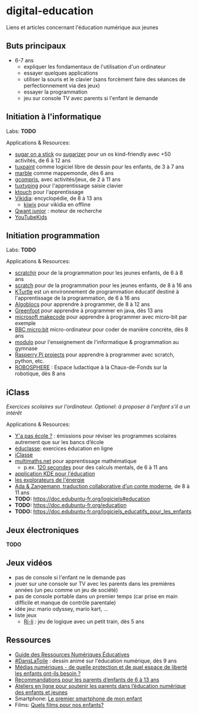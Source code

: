# digital-education
Liens et articles concernant l'éducation numérique aux jeunes

## Buts principaux
* 6-7 ans
  * expliquer les fondamentaux de l'utilisation d'un ordinateur
  * essayer quelques applications
  * utiliser la souris et le clavier (sans forcèment faire des séances de perfectionnement via des jeux)
  * essayer la programmation
  * jeu sur console TV avec parents si l'enfant le demande

## Initiation à l'informatique
Labs: **TODO**
 
Applications & Resources:
* [sugar on a stick](https://fedoraproject.org/spins/soas) ou [sugarizer](https://sugarizer.org/) pour un os kind-friendly avec +50 activités, de 6 à 12 ans
* [tuxpaint](https://tuxpaint.org/) comme logiciel libre de dessin pour les enfants, de 3 à 7 ans
* [marble](https://marble.kde.org/index.php) comme mappemonde, dès 6 ans
* [gcompris](https://gcompris.net/index-fr.html), avec activités/jeux, de 2 à 11 ans
* [tuxtyping](https://www.tux4kids.com/tuxtyping.html) pour l'apprentissage saisie clavier
* [ktouch](https://apps.kde.org/fr/ktouch/) pour l'apprentissage
* [Vikidia](https://fr.vikidia.org/wiki/Vikidia:Accueil): encyclopédie, de 8 à 13 ans
  * [kiwix](https://kiwix.org/fr/) pour vikidia en offline
* [Qwant junior](https://www.qwantjunior.com/) : moteur de recherche
* [YouTubeKids](https://www.youtubekids.com/?hl=fr)
    
 ## Initiation programmation
Labs: **TODO**
 
Applications & Resources:
  * [scratchjr](https://www.scratchjr.org/) pour de la programmation pour les jeunes enfants, de 6 à 8 ans
  * [scratch](https://scratch.mit.edu/) pour de la programmation pour les jeunes enfants, de 8 à 16 ans
  * [KTurtle](https://apps.kde.org/fr/kturtle/) est un environnement de programmation éducatif destiné à l'apprentissage de la programmation, de 6 à 16 ans
  * [Algoblocs](https://www.algoblocs.fr/) pour apprendre à programmer, de 8 à 12 ans
  * [Greenfoot](https://www.greenfoot.org/door) pour apprendre à programmer en java, dès 13 ans
  * [microsoft makecode](https://www.microsoft.com/fr-fr/makecode/) pour apprendre à programmer avec micro-bit par exemple
  * [BBC micro:bit](https://microbit.org/fr/get-started/what-is-the-microbit/) micro-ordinateur pour coder de manière concrète, dès 8 ans
  * [modulo](https://modulo-info.ch/) pour l'enseignement de l'informatique & programmation au gymnase
  * [Rasperry Pi projects](https://projects.raspberrypi.org/en) pour apprendre à programmer avec scratch, python, etc.
  * [ROBOSPHERE](https://www.robosphere.net/) : Espace ludactique à la Chaux-de-Fonds sur la robotique, dès 8 ans

 ## iClass
_Exercices scolaires sur l'ordinateur. Optionel: à proposer à l'enfant s'il a un intérêt_
 
Applications & Resources:
  * [Y'a pas école ?](https://www.rts.ch/decouverte/y-a-pas-ecole/) : émissions pour réviser les programmes scolaires autrement que sur les bancs d’école
  * [éduclasse](https://www.educlasse.ch/): exercices éducation en ligne
  * [iClasse](https://iclasse.rpn.ch/accueil)
  * [multimaths.net](https://mathematiques.wp.ac-dijon.fr/motiver-valoriser/applications-academiques/) pour apprentissage mathématique
    * p.ex. [120 secondes](https://www.multimaths.net/120s.php) pour des calculs mentals, de 6 à 11 ans
  * [application KDE pour l'éducation](https://apps.kde.org/fr/categories/education/)
  * [les explorateurs de l'énergie](https://www.explorateurs-energie.ch/)
  * [Ada & Zangemann, traduction collaborative d’un conte moderne](https://adeaf.net/Ada-Zangemann-traduction-collaborative-d-un-conte-moderne), de 8 à 11 ans
  * **TODO:** https://doc.edubuntu-fr.org/logiciels#education
  * **TODO:** https://doc.edubuntu-fr.org/education
  * **TODO:** https://doc.edubuntu-fr.org/logiciels_educatifs_pour_les_enfants
    
## Jeux électroniques
**TODO**

## Jeux vidéos
* pas de console si l'enfant ne le demande pas
* jouer sur une console sur TV avec les parents dans les premières années (un peu comme un jeu de société)
* pas de console portable dans un premier temps (car prise en main difficile et manque de contrôle parentale)
* idée jeu: mario odyssey, mario kart, ... 
* liste jeux
  * [Ri-li](https://ri-li.sourceforge.net/) : jeu de logique avec un petit train, dès 5 ans

## Ressources
* [Guide des Ressources Numériques Éducatives](https://primabord.eduscol.education.fr/guide-des-ressources-numeriques-educatives)
* [#DansLaToile](https://www.rts.ch/play/tv/emission/danslatoile?id=8810939) : dessin animé sur l'éducation numérique, dès 9 ans
* [Médias numériques - de quelle protection et de quel espace de liberté les enfants ont-ils besoin ?](https://www.projuventute.ch/fr/parents/medias-et-internet/medias-numeriques-protection)
* [Recommandations pour les parents d’enfants de 6 à 13 ans](https://www.jeunesetmedias.ch/recommandations/recommandations-pour-les-parents-denfants-de-6-a-13-ans)
* [Ateliers en ligne pour soutenir les parents dans l’éducation numérique des enfants et jeunes](https://www.projuventute.ch/fr/parents/medias-et-internet/competences-numeriques-ateliers-parents)
* Smartphone: [Le premier smartphone de mon enfant](https://www.swisscom.ch/fr/about/durabilite/swisscom-campus/premier-smartphone-de-mon-enfant.html?campID=SEA_SE_R1GR2136_716379142449&gad_source=1&gad_campaignid=18606814235&gbraid=0AAAAADEdF42LP7AvY_yVc4T14P6qTiD3v#wofuer-smartphone=&acc-Ahz4MQ%5Bselected%5D%5B%5D=0) 
* Films: [Quels films pour nos enfants?](https://www.filmspourenfants.net/)
